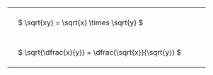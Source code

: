 #  
<br>
<style type="text/css">
#T_facc1 th.col_heading {
  text-align: left;
  font-size: 1em;
}
#T_facc1 td {
  text-align: left;
  font-size: 1em;
  padding: 1.5em;
}
#T_facc1_row0_col0, #T_facc1_row1_col0 {
  width: 400px;
  white-space: pre-wrap;
}
</style>
<table id="T_facc1">
  <thead>
  </thead>
  <tbody>
    <tr>
      <td id="T_facc1_row0_col0" class="data row0 col0" >$ \sqrt{xy} = \sqrt{x} \times \sqrt{y} $</td>
    </tr>
    <tr>
      <td id="T_facc1_row1_col0" class="data row1 col0" >$ \sqrt{\dfrac{x}{y}} = \dfrac{\sqrt{x}}{\sqrt{y}} $</td>
    </tr>
  </tbody>
</table>
